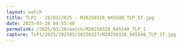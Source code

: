 ```yaml
---
layout: watch
title: TLP1 - 28/03/2025 - M20250328_045540_TLP_1T.jpg
date: 2025-03-28 04:55:40
permalink: /2025/03/28/watch/M20250328_045540_TLP_1
capture: TLP1/2025/202503/20250327/M20250328_045540_TLP_1T.jpg
---
```

